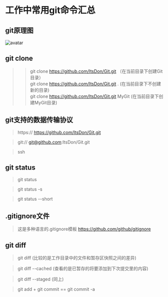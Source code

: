 # 工作中常用git命令汇总


## git原理图
![avatar](https://cdn.liaoxuefeng.com/cdn/files/attachments/001384907702917346729e9afbf4127b6dfbae9207af016000/0)

## git clone
>> git clone https://github.com/ItsDon/Git.git （在当前目录下创建Git目录）    
>> git clone  https://github.com/ItsDon/Git.git . (在当前目录下不创建新的目录)    
>> git clone https://github.com/ItsDon/Git.git  MyGit (在当前目录下创建MyGit目录)   
                   
## git支持的数据传输协议  
> https://   https://github.com/ItsDon/Git.git

>git://   git@github.com:ItsDon/Git.git

>ssh   


## git status
> git status

> git status -s

> git status --short 

## .gitignore文件 
>   这是多种语言的.gitignore模板  https://github.com/github/gitignore  
                                                                
                                                                
## git diff   
> git diff  (比较的是工作目录中的文件和暂存区快照之间的差异)

> git diff --cached (查看的是已暂存的将要添加到下次提交里的内容)

> git diff --staged (同上)



>  git add     +     git commit       ==       git commit -a 



                 